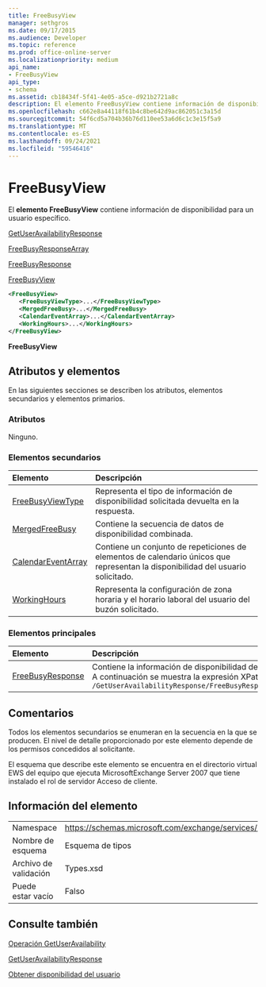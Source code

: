 ```yaml
---
title: FreeBusyView
manager: sethgros
ms.date: 09/17/2015
ms.audience: Developer
ms.topic: reference
ms.prod: office-online-server
ms.localizationpriority: medium
api_name:
- FreeBusyView
api_type:
- schema
ms.assetid: cb18434f-5f41-4e05-a5ce-d921b2721a8c
description: El elemento FreeBusyView contiene información de disponibilidad para un usuario específico.
ms.openlocfilehash: c662e8a44118f61b4c8be642d9ac862051c3a15d
ms.sourcegitcommit: 54f6cd5a704b36b76d110ee53a6d6c1c3e15f5a9
ms.translationtype: MT
ms.contentlocale: es-ES
ms.lasthandoff: 09/24/2021
ms.locfileid: "59546416"
---
```

# <a name="freebusyview"></a>FreeBusyView

El **elemento FreeBusyView** contiene información de disponibilidad para un usuario específico. 
  
[GetUserAvailabilityResponse](getuseravailabilityresponse.md)
  
[FreeBusyResponseArray](freebusyresponsearray.md)
  
[FreeBusyResponse](freebusyresponse.md)
  
[FreeBusyView](freebusyview.md)
  
```xml
<FreeBusyView>
   <FreeBusyViewType>...</FreeBusyViewType>
   <MergedFreeBusy>...</MergedFreeBusy>
   <CalendarEventArray>...</CalendarEventArray>
   <WorkingHours>...</WorkingHours>
</FreeBusyView>
```

 **FreeBusyView**
## <a name="attributes-and-elements"></a>Atributos y elementos

En las siguientes secciones se describen los atributos, elementos secundarios y elementos primarios.
  
### <a name="attributes"></a>Atributos

Ninguno.
  
### <a name="child-elements"></a>Elementos secundarios

|**Elemento**|**Descripción**|
|:-----|:-----|
|[FreeBusyViewType](freebusyviewtype.md) <br/> |Representa el tipo de información de disponibilidad solicitada devuelta en la respuesta.  <br/> |
|[MergedFreeBusy](mergedfreebusy.md) <br/> |Contiene la secuencia de datos de disponibilidad combinada.  <br/> |
|[CalendarEventArray](calendareventarray.md) <br/> |Contiene un conjunto de repeticiones de elementos de calendario únicos que representan la disponibilidad del usuario solicitado.  <br/> |
|[WorkingHours](workinghours-ex15websvcsotherref.md) <br/> |Representa la configuración de zona horaria y el horario laboral del usuario del buzón solicitado.  <br/> |
   
### <a name="parent-elements"></a>Elementos principales

|**Elemento**|**Descripción**|
|:-----|:-----|
|[FreeBusyResponse](freebusyresponse.md) <br/> |Contiene la información de disponibilidad de un único usuario de buzón.  <br/> A continuación se muestra la expresión XPath de este elemento:  <br/>  `/GetUserAvailabilityResponse/FreeBusyResponseArray/FreeBusyResponse` <br/> |
   
## <a name="remarks"></a>Comentarios

Todos los elementos secundarios se enumeran en la secuencia en la que se producen. El nivel de detalle proporcionado por este elemento depende de los permisos concedidos al solicitante.
  
El esquema que describe este elemento se encuentra en el directorio virtual EWS del equipo que ejecuta MicrosoftExchange Server 2007 que tiene instalado el rol de servidor Acceso de cliente.
  
## <a name="element-information"></a>Información del elemento

|||
|:-----|:-----|
|Namespace  <br/> |https://schemas.microsoft.com/exchange/services/2006/types  <br/> |
|Nombre de esquema  <br/> |Esquema de tipos  <br/> |
|Archivo de validación  <br/> |Types.xsd  <br/> |
|Puede estar vacío  <br/> |Falso  <br/> |
   
## <a name="see-also"></a>Consulte también



[Operación GetUserAvailability](getuseravailability-operation.md)
  
[GetUserAvailabilityResponse](getuseravailabilityresponse.md)


[Obtener disponibilidad del usuario](https://msdn.microsoft.com/library/d4133fcb-9b0f-4e6b-aadf-a389da83516a%28Office.15%29.aspx)

